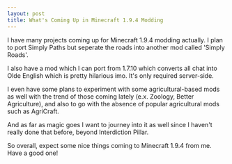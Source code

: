 ```yaml
---
layout: post
title: What's Coming Up in Minecraft 1.9.4 Modding
---
```


I have many projects coming up for Minecraft 1.9.4 modding actually. I plan to port Simply Paths but seperate the roads into another mod called 'Simply Roads'.

I also have a mod which I can port from 1.7.10 which converts all chat into Olde English which is pretty hilarious imo. It's only required server-side.

I even have some plans to experiment with some agricultural-based mods as well with the trend of those coming lately (e.x. Zoology, Better Agriculture), and also to go with the absence of popular agricultural mods such as AgriCraft.

And as far as magic goes I want to journey into it as well since I haven't really done that before, beyond Interdiction Pillar.

So overall, expect some nice things coming to Minecraft 1.9.4 from me. Have a good one!